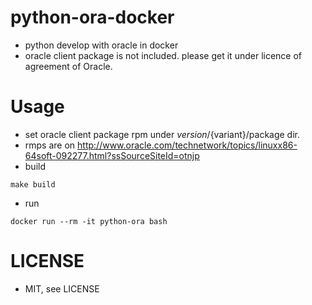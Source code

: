 # python-ora-docker
* python develop with oracle in docker
* oracle client package is not included. please get it under licence of agreement of Oracle.

# Usage
* set oracle client package rpm under ${version}/${variant}/package dir.
* rmps are on http://www.oracle.com/technetwork/topics/linuxx86-64soft-092277.html?ssSourceSiteId=otnjp
* build
```
make build
```
* run
```
docker run --rm -it python-ora bash
```
# LICENSE
* MIT, see LICENSE
